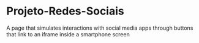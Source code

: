 # Projeto-Redes-Sociais
 A page that simulates interactions with social media apps through buttons that link to an iframe inside a smartphone screen
